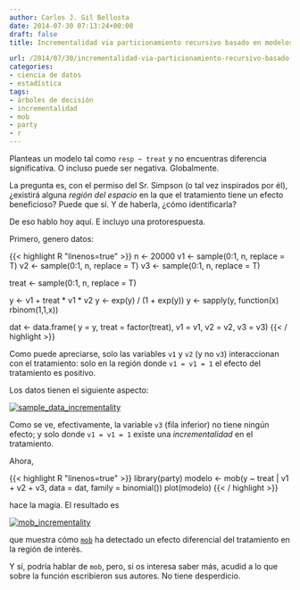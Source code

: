 ```yaml
---
author: Carlos J. Gil Bellosta
date: 2014-07-30 07:13:24+00:00
draft: false
title: Incrementalidad via particionamiento recursivo basado en modelos

url: /2014/07/30/incrementalidad-via-particionamiento-recursivo-basado-en-modelos/
categories:
- ciencia de datos
- estadística
tags:
- árboles de decisión
- incrementalidad
- mob
- party
- r
---
```


Planteas un modelo tal como `resp ~ treat` y no encuentras diferencia significativa. O incluso puede ser negativa. Globalmente.

La pregunta es, con el permiso del Sr. Simpson (o tal vez inspirados por él), ¿existirá alguna _región del espacio_ en la que el tratamiento tiene un efecto beneficioso? Puede que sí. Y de haberla, ¿cómo identificarla?

De eso hablo hoy aquí. E incluyo una protorespuesta.

Primero, genero datos:

{{< highlight R "linenos=true" >}}
n  <- 20000
v1 <- sample(0:1, n, replace = T)
v2 <- sample(0:1, n, replace = T)
v3 <- sample(0:1, n, replace = T)

treat <- sample(0:1, n, replace = T)

y <- v1 + treat * v1 * v2
y <- exp(y) / (1 + exp(y))
y <- sapply(y, function(x) rbinom(1,1,x))

dat <- data.frame(
    y = y,
    treat = factor(treat), v1 = v1,
    v2 = v2, v3 = v3)
{{< / highlight >}}

Como puede apreciarse, solo las variables `v1` y `v2` (y no `v3`) interaccionan con el tratamiento: solo en la región donde `v1 = v1 = 1` el efecto del tratamiento es positivo.

Los datos tienen el siguiente aspecto:

[![sample_data_incrementality](/wp-uploads/2014/07/sample_data_incrementality.png#center)
](/wp-uploads/2014/07/sample_data_incrementality.png#center)

Como se ve, efectivamente, la variable `v3` (fila inferior) no tiene ningún efecto; y solo donde `v1 = v1 = 1` existe una _incrementalidad_ en el tratamiento.

Ahora,

{{< highlight R "linenos=true" >}}
library(party)
modelo <- mob(y ~ treat | v1 + v2 + v3,
    data = dat, family = binomial())
plot(modelo)
{{< / highlight >}}

hace la magia. El resultado es

[![mob_incrementality](/wp-uploads/2014/07/mob_incrementality.png#center)
](/wp-uploads/2014/07/mob_incrementality.png#center)

que muestra cómo [`mob`](http://cran.r-project.org/web/packages/party/vignettes/MOB.pdf) ha detectado un efecto diferencial del tratamiento en la región de interés.

Y sí, podría hablar de `mob`, pero, si os interesa saber más, acudid a lo que sobre la función escribieron sus autores. No tiene desperdicio.

